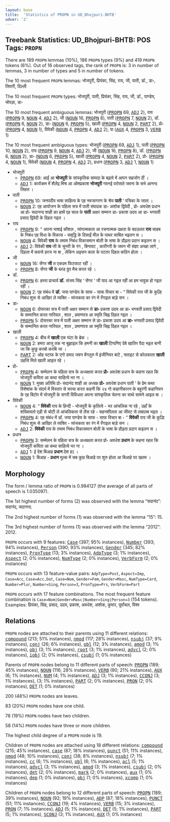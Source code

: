 ```yaml
---
layout: base
title:  'Statistics of PROPN in UD_Bhojpuri-BHTB'
udver: '2'
---
```


## Treebank Statistics: UD_Bhojpuri-BHTB: POS Tags: `PROPN`

There are 189 `PROPN` lemmas (10%), 186 `PROPN` types (9%) and 419 `PROPN` tokens (6%).
Out of 16 observed tags, the rank of `PROPN` is: 3 in number of lemmas, 3 in number of types and 5 in number of tokens.

The 10 most frequent `PROPN` lemmas: भोजपुरी, प्रियंका, सिंह, राय, जी, पाती, डॉ., डा॰, तिवारी, दिल्ली

The 10 most frequent `PROPN` types:  भोजपुरी, पाती, प्रियंका, सिंह, राय, जी, डॉ., पाण्डेय, चोपड़ा, डा॰

The 10 most frequent ambiguous lemmas: भोजपुरी (<tt><a href="bho_bhtb-pos-PROPN.html">PROPN</a></tt> 69, <tt><a href="bho_bhtb-pos-ADJ.html">ADJ</a></tt> 2), राय (<tt><a href="bho_bhtb-pos-PROPN.html">PROPN</a></tt> 9, <tt><a href="bho_bhtb-pos-NOUN.html">NOUN</a></tt> 4, <tt><a href="bho_bhtb-pos-ADJ.html">ADJ</a></tt> 2), जी (<tt><a href="bho_bhtb-pos-NOUN.html">NOUN</a></tt> 16, <tt><a href="bho_bhtb-pos-PROPN.html">PROPN</a></tt> 8), पाती (<tt><a href="bho_bhtb-pos-PROPN.html">PROPN</a></tt> 7, <tt><a href="bho_bhtb-pos-NOUN.html">NOUN</a></tt> 2), डॉ. (<tt><a href="bho_bhtb-pos-PROPN.html">PROPN</a></tt> 6, <tt><a href="bho_bhtb-pos-NOUN.html">NOUN</a></tt> 2), डा॰ (<tt><a href="bho_bhtb-pos-NOUN.html">NOUN</a></tt> 6, <tt><a href="bho_bhtb-pos-PROPN.html">PROPN</a></tt> 5), खाली (<tt><a href="bho_bhtb-pos-PROPN.html">PROPN</a></tt> 4, <tt><a href="bho_bhtb-pos-NOUN.html">NOUN</a></tt> 2, <tt><a href="bho_bhtb-pos-PART.html">PART</a></tt> 2), प्रो॰ (<tt><a href="bho_bhtb-pos-PROPN.html">PROPN</a></tt> 4, <tt><a href="bho_bhtb-pos-NOUN.html">NOUN</a></tt> 1), विवेकी (<tt><a href="bho_bhtb-pos-NOUN.html">NOUN</a></tt> 4, <tt><a href="bho_bhtb-pos-PROPN.html">PROPN</a></tt> 4, <tt><a href="bho_bhtb-pos-ADJ.html">ADJ</a></tt> 2), पा (<tt><a href="bho_bhtb-pos-AUX.html">AUX</a></tt> 4, <tt><a href="bho_bhtb-pos-PROPN.html">PROPN</a></tt> 3, <tt><a href="bho_bhtb-pos-VERB.html">VERB</a></tt> 1)

The 10 most frequent ambiguous types:  भोजपुरी (<tt><a href="bho_bhtb-pos-PROPN.html">PROPN</a></tt> 69, <tt><a href="bho_bhtb-pos-ADJ.html">ADJ</a></tt> 1), पाती (<tt><a href="bho_bhtb-pos-PROPN.html">PROPN</a></tt> 10, <tt><a href="bho_bhtb-pos-NOUN.html">NOUN</a></tt> 2), राय (<tt><a href="bho_bhtb-pos-PROPN.html">PROPN</a></tt> 9, <tt><a href="bho_bhtb-pos-NOUN.html">NOUN</a></tt> 4, <tt><a href="bho_bhtb-pos-ADJ.html">ADJ</a></tt> 2), जी (<tt><a href="bho_bhtb-pos-NOUN.html">NOUN</a></tt> 16, <tt><a href="bho_bhtb-pos-PROPN.html">PROPN</a></tt> 8), डॉ. (<tt><a href="bho_bhtb-pos-PROPN.html">PROPN</a></tt> 6, <tt><a href="bho_bhtb-pos-NOUN.html">NOUN</a></tt> 2), डा॰ (<tt><a href="bho_bhtb-pos-NOUN.html">NOUN</a></tt> 6, <tt><a href="bho_bhtb-pos-PROPN.html">PROPN</a></tt> 5), खाली (<tt><a href="bho_bhtb-pos-PROPN.html">PROPN</a></tt> 4, <tt><a href="bho_bhtb-pos-NOUN.html">NOUN</a></tt> 2, <tt><a href="bho_bhtb-pos-PART.html">PART</a></tt> 2), प्रो॰ (<tt><a href="bho_bhtb-pos-PROPN.html">PROPN</a></tt> 4, <tt><a href="bho_bhtb-pos-NOUN.html">NOUN</a></tt> 1), विवेकी (<tt><a href="bho_bhtb-pos-NOUN.html">NOUN</a></tt> 4, <tt><a href="bho_bhtb-pos-PROPN.html">PROPN</a></tt> 4, <tt><a href="bho_bhtb-pos-ADJ.html">ADJ</a></tt> 2), प्रधान (<tt><a href="bho_bhtb-pos-PROPN.html">PROPN</a></tt> 3, <tt><a href="bho_bhtb-pos-ADJ.html">ADJ</a></tt> 1, <tt><a href="bho_bhtb-pos-NOUN.html">NOUN</a></tt> 1)


* भोजपुरी
  * <tt><a href="bho_bhtb-pos-PROPN.html">PROPN</a></tt> 69: आईं आ <b>भोजपुरी</b> के सांस्कृतिक सम्पदा के बढ़ावे में आपन सहजोग दीं ।
  * <tt><a href="bho_bhtb-pos-ADJ.html">ADJ</a></tt> 1: कार्यक्रम मेंं शैलेंद्र मिश्र आ ओमप्रकाश <b>भोजपुरी</b> गवनई परोसले जवना के सभे आनन्द लिहल ।
* पाती
  * <tt><a href="bho_bhtb-pos-PROPN.html">PROPN</a></tt> 10: जनपदीय भाषा साहित्य के एह नवजागरण के श्रेय <b>पाती</b> ’ पत्रिका के जाता ।
  * <tt><a href="bho_bhtb-pos-NOUN.html">NOUN</a></tt> 2: एह आयोजन के पहिला सत्र में पाती संपादक डा॰ अशोक द्विवेदी , प्रो॰ अवधेश प्रधान आ प्रो॰ सदानन्द शाही का हाथै एह साल के <b>पाती</b> अक्षर सम्मान डा॰ प्रकाश उदय आ डा॰ भगवती प्रसाद द्विवेदी के दिहल गइल ।
* राय
  * <tt><a href="bho_bhtb-pos-PROPN.html">PROPN</a></tt> 9: “ अपना भाषाई कौशल , व्यंगात्मकता आ रचनात्मक दक्षता के बदउलत <b>राय</b> साहब के निबंध एह विधा के विकास - समृद्धि के दिसाईं मील के पाथर साबित भइलन स ।
  * <tt><a href="bho_bhtb-pos-NOUN.html">NOUN</a></tt> 4: विवेकी <b>राय</b> के तमाम निबंध विकासमान बोली के भाषा के प्रौढ़ता प्रदान कइलन स ।
  * <tt><a href="bho_bhtb-pos-ADJ.html">ADJ</a></tt> 2: विवेकी <b>राय</b> जी के चुनरी के रंग , बिनावट , कारीगरी के जवन भी संज्ञा अच्छा लागे , दिहला में कवनो हरज ना बा , लेकिन अइसन कला के पटतर दिहल कठिन होला ।
* जी
  * <tt><a href="bho_bhtb-pos-NOUN.html">NOUN</a></tt> 16: सेंगर <b>जी</b> त एकदम फिटफाट रहीं ।
  * <tt><a href="bho_bhtb-pos-PROPN.html">PROPN</a></tt> 8: सेंगर <b>जी</b> के ब्लड ग्रुप मैच करत रहे ।
* डॉ.
  * <tt><a href="bho_bhtb-pos-PROPN.html">PROPN</a></tt> 6: हमरा प्राचार्य <b>डॉ.</b> संजय सिंह ‘ सेंगर ’ जी याद आ गइल रहीं आ हम भावुक हो गइल रहीं ।
  * <tt><a href="bho_bhtb-pos-NOUN.html">NOUN</a></tt> 2: एह संबंध में <b>डॉ.</b> जया पाण्डेय के साफ - साफ विचार बा - ” विवेकी राय जी के कुल्हि निबंध शुरू से आखिर ले व्यक्ति - व्यंजकता का रंग में रँगाइल बाड़े सन ।
* डा॰
  * <tt><a href="bho_bhtb-pos-NOUN.html">NOUN</a></tt> 6: दोसरका सत्र में पाती अक्षर सम्मान से <b>डा॰</b> प्रकाश उदय आ डा॰ भगवती प्रसाद द्विवेदी के सम्मानित करत नारियल , शाल , प्रमाणपत्र आ स्मृति चिह्न दिहल गइल ।
  * <tt><a href="bho_bhtb-pos-PROPN.html">PROPN</a></tt> 5: दोसरका सत्र में पाती अक्षर सम्मान से डा॰ प्रकाश उदय आ <b>डा॰</b> भगवती प्रसाद द्विवेदी के सम्मानित करत नारियल , शाल , प्रमाणपत्र आ स्मृति चिह्न दिहल गइल ।
* खाली
  * <tt><a href="bho_bhtb-pos-PROPN.html">PROPN</a></tt> 4: बीच में <b>खाली</b> एक घंटा के ब्रेक ।
  * <tt><a href="bho_bhtb-pos-NOUN.html">NOUN</a></tt> 2: हमरा आजु तक ना बुझाइल कि हमनी का <b>खाली</b> टिप्पणिए देबे खातिर पैदा भइल बानी जा कि कुछु करबो करबि जा ।
  * <tt><a href="bho_bhtb-pos-PART.html">PART</a></tt> 2: ओह स्टाफ के एगो दमाद जवन बेंगलुरु में इंजीनियर बाटे , फ्लाइट से कोलकाता <b>खाली</b> उहाँसे मिले खाती आइल रहे ।
* प्रो॰
  * <tt><a href="bho_bhtb-pos-PROPN.html">PROPN</a></tt> 4: सम्मेलन के पहिला सत्र के अध्यक्षता करत <b>प्रो॰</b> अवधेश प्रधान के कहना रहल कि भोजपुरी कविता आ कथा साहित्ये भर ना ।
  * <tt><a href="bho_bhtb-pos-NOUN.html">NOUN</a></tt> 1: मुख्य अतिथि प्रो॰ सदानंद शाही आ अध्यक्ष <b>प्रो॰</b> अवधेश प्रधान पाती ’ के प्रेम कथा विशेषांक के संदर्भ में विस्तार से चरचा करत कहनी कि २४ गो कहानीकारन के बहुरंगी कहानियन के एह बिटोर में भोजपुरी के सगरी विविधता अपना सांस्कृतिक चेतना का साथे सामने आइल बा ।
* विवेकी
  * <tt><a href="bho_bhtb-pos-NOUN.html">NOUN</a></tt> 4: “ <b>विवेकी</b> राय के हिन्दी - भोजपुरी के कृतित्वे - भर आंचलिक ना रहे , उहाँ के शख्सियतो एड़ी से चोटी ले आंचलिकता से लैस रहे - सहनशीलता आ जीवट से लबालब भइल ।
  * <tt><a href="bho_bhtb-pos-PROPN.html">PROPN</a></tt> 4: एह संबंध में डॉ. जया पाण्डेय के साफ - साफ विचार बा - ” <b>विवेकी</b> राय जी के कुल्हि निबंध शुरू से आखिर ले व्यक्ति - व्यंजकता का रंग में रँगाइल बाड़े सन ।
  * <tt><a href="bho_bhtb-pos-ADJ.html">ADJ</a></tt> 2: <b>विवेकी</b> राय के तमाम निबंध विकासमान बोली के भाषा के प्रौढ़ता प्रदान कइलन स ।
* प्रधान
  * <tt><a href="bho_bhtb-pos-PROPN.html">PROPN</a></tt> 3: सम्मेलन के पहिला सत्र के अध्यक्षता करत प्रो॰ अवधेश <b>प्रधान</b> के कहना रहल कि भोजपुरी कविता आ कथा साहित्ये भर ना ।
  * <tt><a href="bho_bhtb-pos-ADJ.html">ADJ</a></tt> 1: ई देश बिआह <b>प्रधान</b> देश हऽ ।
  * <tt><a href="bho_bhtb-pos-NOUN.html">NOUN</a></tt> 1: बिआह - <b>प्रधान</b> मुल्क में सब कुछ बिआहे पर शुरु होला आ बिआहे पर खतम ।

## Morphology

The form / lemma ratio of `PROPN` is 0.984127 (the average of all parts of speech is 1.035097).

The 1st highest number of forms (2) was observed with the lemma “सदानंद”: सदानंद, सदानन्द.

The 2nd highest number of forms (1) was observed with the lemma “15”: 15.

The 3rd highest number of forms (1) was observed with the lemma “2012”: 2012.

`PROPN` occurs with 9 features: <tt><a href="bho_bhtb-feat-Case.html">Case</a></tt> (397; 95% instances), <tt><a href="bho_bhtb-feat-Number.html">Number</a></tt> (393; 94% instances), <tt><a href="bho_bhtb-feat-Person.html">Person</a></tt> (390; 93% instances), <tt><a href="bho_bhtb-feat-Gender.html">Gender</a></tt> (345; 82% instances), <tt><a href="bho_bhtb-feat-PronType.html">PronType</a></tt> (13; 3% instances), <tt><a href="bho_bhtb-feat-AdpType.html">AdpType</a></tt> (3; 1% instances), <tt><a href="bho_bhtb-feat-Aspect.html">Aspect</a></tt> (2; 0% instances), <tt><a href="bho_bhtb-feat-NumType.html">NumType</a></tt> (2; 0% instances), <tt><a href="bho_bhtb-feat-VerbForm.html">VerbForm</a></tt> (2; 0% instances)

`PROPN` occurs with 13 feature-value pairs: `AdpType=Post`, `Aspect=Imp`, `Case=Acc`, `Case=Acc,Dat`, `Case=Nom`, `Gender=Fem`, `Gender=Masc`, `NumType=Card`, `Number=Plur`, `Number=Sing`, `Person=3`, `PronType=Prs`, `VerbForm=Part`

`PROPN` occurs with 17 feature combinations.
The most frequent feature combination is `Case=Nom|Gender=Masc|Number=Sing|Person=3` (154 tokens).
Examples: प्रियंका, सिंह, प्रसाद, उदय, प्रकाश, अवधेश, अशोक, कुमार, पूर्वांचल, विश्व


## Relations

`PROPN` nodes are attached to their parents using 11 different relations: <tt><a href="bho_bhtb-dep-compound.html">compound</a></tt> (213; 51% instances), <tt><a href="bho_bhtb-dep-nmod.html">nmod</a></tt> (117; 28% instances), <tt><a href="bho_bhtb-dep-nsubj.html">nsubj</a></tt> (37; 9% instances), <tt><a href="bho_bhtb-dep-conj.html">conj</a></tt> (26; 6% instances), <tt><a href="bho_bhtb-dep-obl.html">obl</a></tt> (12; 3% instances), <tt><a href="bho_bhtb-dep-amod.html">amod</a></tt> (3; 1% instances), <tt><a href="bho_bhtb-dep-obj.html">obj</a></tt> (3; 1% instances), <tt><a href="bho_bhtb-dep-root.html">root</a></tt> (3; 1% instances), <tt><a href="bho_bhtb-dep-advcl.html">advcl</a></tt> (2; 0% instances), <tt><a href="bho_bhtb-dep-iobj.html">iobj</a></tt> (2; 0% instances), <tt><a href="bho_bhtb-dep-csubj.html">csubj</a></tt> (1; 0% instances)

Parents of `PROPN` nodes belong to 11 different parts of speech: <tt><a href="bho_bhtb-pos-PROPN.html">PROPN</a></tt> (189; 45% instances), <tt><a href="bho_bhtb-pos-NOUN.html">NOUN</a></tt> (116; 28% instances), <tt><a href="bho_bhtb-pos-VERB.html">VERB</a></tt> (90; 21% instances), <tt><a href="bho_bhtb-pos-AUX.html">AUX</a></tt> (6; 1% instances), <tt><a href="bho_bhtb-pos-NUM.html">NUM</a></tt> (4; 1% instances), <tt><a href="bho_bhtb-pos-ADJ.html">ADJ</a></tt> (3; 1% instances), <tt><a href="bho_bhtb-pos-CCONJ.html">CCONJ</a></tt> (3; 1% instances),  (3; 1% instances), <tt><a href="bho_bhtb-pos-PART.html">PART</a></tt> (2; 0% instances), <tt><a href="bho_bhtb-pos-PRON.html">PRON</a></tt> (2; 0% instances), <tt><a href="bho_bhtb-pos-DET.html">DET</a></tt> (1; 0% instances)

200 (48%) `PROPN` nodes are leaves.

83 (20%) `PROPN` nodes have one child.

78 (19%) `PROPN` nodes have two children.

58 (14%) `PROPN` nodes have three or more children.

The highest child degree of a `PROPN` node is 19.

Children of `PROPN` nodes are attached using 18 different relations: <tt><a href="bho_bhtb-dep-compound.html">compound</a></tt> (215; 45% instances), <tt><a href="bho_bhtb-dep-case.html">case</a></tt> (87; 18% instances), <tt><a href="bho_bhtb-dep-punct.html">punct</a></tt> (51; 11% instances), <tt><a href="bho_bhtb-dep-nmod.html">nmod</a></tt> (48; 10% instances), <tt><a href="bho_bhtb-dep-conj.html">conj</a></tt> (38; 8% instances), <tt><a href="bho_bhtb-dep-nsubj.html">nsubj</a></tt> (7; 1% instances), <tt><a href="bho_bhtb-dep-cc.html">cc</a></tt> (6; 1% instances), <tt><a href="bho_bhtb-dep-obl.html">obl</a></tt> (6; 1% instances), <tt><a href="bho_bhtb-dep-acl.html">acl</a></tt> (5; 1% instances), <tt><a href="bho_bhtb-dep-advcl.html">advcl</a></tt> (3; 1% instances), <tt><a href="bho_bhtb-dep-amod.html">amod</a></tt> (3; 1% instances), <tt><a href="bho_bhtb-dep-csubj.html">csubj</a></tt> (2; 0% instances), <tt><a href="bho_bhtb-dep-det.html">det</a></tt> (2; 0% instances), <tt><a href="bho_bhtb-dep-mark.html">mark</a></tt> (2; 0% instances), <tt><a href="bho_bhtb-dep-aux.html">aux</a></tt> (1; 0% instances), <tt><a href="bho_bhtb-dep-dep.html">dep</a></tt> (1; 0% instances), <tt><a href="bho_bhtb-dep-obj.html">obj</a></tt> (1; 0% instances), <tt><a href="bho_bhtb-dep-xcomp.html">xcomp</a></tt> (1; 0% instances)

Children of `PROPN` nodes belong to 12 different parts of speech: <tt><a href="bho_bhtb-pos-PROPN.html">PROPN</a></tt> (189; 39% instances), <tt><a href="bho_bhtb-pos-NOUN.html">NOUN</a></tt> (92; 19% instances), <tt><a href="bho_bhtb-pos-ADP.html">ADP</a></tt> (87; 18% instances), <tt><a href="bho_bhtb-pos-PUNCT.html">PUNCT</a></tt> (51; 11% instances), <tt><a href="bho_bhtb-pos-CCONJ.html">CCONJ</a></tt> (19; 4% instances), <tt><a href="bho_bhtb-pos-VERB.html">VERB</a></tt> (15; 3% instances), <tt><a href="bho_bhtb-pos-PRON.html">PRON</a></tt> (7; 1% instances), <tt><a href="bho_bhtb-pos-ADJ.html">ADJ</a></tt> (5; 1% instances), <tt><a href="bho_bhtb-pos-DET.html">DET</a></tt> (5; 1% instances), <tt><a href="bho_bhtb-pos-PART.html">PART</a></tt> (5; 1% instances), <tt><a href="bho_bhtb-pos-SCONJ.html">SCONJ</a></tt> (3; 1% instances), <tt><a href="bho_bhtb-pos-AUX.html">AUX</a></tt> (1; 0% instances)

